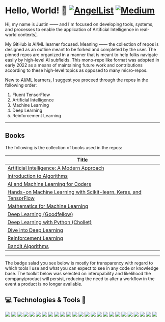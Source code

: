 # Hello, World! 👋 [![AngelList](https://img.shields.io/badge/AngelList-%23D4D4D4.svg?style=for-the-badge&logo=AngelList&logoColor=black)](https://angel.co/u/justingoheen) [![Medium](https://img.shields.io/badge/Medium-12100E?style=for-the-badge&logo=medium&logoColor=white)](https://theaiengineer.medium.com)

Hi, my name is Justin —— and I'm focused on developing tools, systems, and processes to enable the application of Artificial Intelligence in real-world contexts[¹](https://www.sei.cmu.edu/our-work/artificial-intelligence-engineering/).

My GitHub is AI/ML learner focused. Meaning —— the collection of repos is designed as an outline meant to be forked and completed by the user. The pinned repos are organized in a manner that is meant to help folks navigate easily by high-level AI subfields. This mono-repo like format was adopted in early 2022 as a means of maintaining future work and contributions according to these high-level topics as opposed to many micro-repos.

New to AI/ML learners, I suggest you proceed through the repos in the following order:

1. Fluent TensorFlow
2. Artificial Intelligence
3. Machine Learning
4. Deep Learning
5. Reinforcement Learning

---
## Books

The following is the collection of books used in the repos:

| Title                         |
|-------------------------------|
| [Artificial Intelligence: A Modern Approach](https://www.google.com/books/edition/Artificial_Intelligence/B4xczgEACAAJ?hl=en)|
| [Introduction to Algorithms](https://www.google.com/books/edition/Introduction_to_Algorithms_fourth_editio/RSMuEAAAQBAJ?hl=en)|
| [AI and Machine Learning for Coders](https://www.google.com/books/edition/AI_and_Machine_Learning_for_Coders/462OzQEACAAJ?hl=en)|
| [Hands-on Machine Learning with Scikit-learn, Keras, and TensorFlow](https://www.google.com/books/edition/Hands_On_Machine_Learning_with_Scikit_Le/HnetDwAAQBAJ?hl=en&gbpv=0)|
| [Mathematics for Machine Learning](https://www.google.com/books/edition/Mathematics_for_Machine_Learning/t4XQDwAAQBAJ?hl=en&gbpv=0)|
| [Deep Learning (Goodfellow)](https://www.google.com/books/edition/Deep_Learning/Np9SDQAAQBAJ?hl=en&gbpv=0)|
| [Deep Learning with Python (Chollet)](https://www.google.com/books/edition/Deep_Learning_with_Python_Second_Edition/XHpKEAAAQBAJ?hl=en&gbpv=0)|
|[Dive into Deep Learning](https://d2l.ai)|
| [Reinforcement Learning](https://www.google.com/books/edition/Reinforcement_Learning_second_edition/uWV0DwAAQBAJ?hl=en&gbpv=0)|
| [Bandit Algorithms](https://www.google.com/books/edition/Bandit_Algorithms/bbjpDwAAQBAJ?hl=en&gbpv=0)|


---

The badge salad you see below is mostly for transparency with regard to which tools I use and what you can expect to see in any code or knowledge base. The toolkit below was selected on interopability and likelihood the company/product will persist, reducing the need to alter a workflow in the event a product is no longer available.

## 💻 Technologies & Tools 🔧 
[![](https://img.shields.io/badge/OS-MacOS-informational?style=flat&logo=apple&logoColor=white&color=2bbc8a)](#)
[![](https://img.shields.io/badge/Editor-VS_Code-informational?style=flat&logo=visualstudiocode&logoColor=white&color=2bbc8a)](#)
[![](https://img.shields.io/badge/Code-Python-informational?style=flat&logo=python&logoColor=white&color=2bbc8a)](#)
[![](https://img.shields.io/badge/Code-TensorFlow-informational?style=flat&logo=tensorflow&logoColor=white&color=2bbc8a)](#)
[![](https://img.shields.io/badge/Code-Jax-informational?style=flat&logo=google&logoColor=white&color=2bbc8a)](#)
[![](https://img.shields.io/badge/Code-Pandas-informational?style=flat&logo=pandas&logoColor=white&color=2bbc8a)](#)
[![](https://img.shields.io/badge/Cloud-GCP-informational?style=flat&logo=googlecloud&logoColor=white&color=2bbc8a)](#)
[![](https://img.shields.io/badge/Cloud-Vertex_AI-informational?style=flat&logo=googlecloud&logoColor=white&color=2bbc8a)](#)
[![](https://img.shields.io/badge/Data-GCP_Storage-informational?style=flat&logo=googlecloud&logoColor=white&color=2bbc8a)](#)
[![](https://img.shields.io/badge/Data-Kafka-informational?style=flat&logo=Apache&logoColor=white&color=2bbc8a)](#)
[![](https://img.shields.io/badge/Data-PyArrow-informational?style=flat&logo=apache&logoColor=white&color=2bbc8a)](#)
[![](https://img.shields.io/badge/Data_Apps-Plotly-informational?style=flat&logo=Plotly&logoColor=white&color=2bbc8a)](#)
[![](https://img.shields.io/badge/Data_Apps-Streamlit-informational?style=flat&logo=Streamlit&logoColor=white&color=2bbc8a)](#)
[![](https://img.shields.io/badge/DevOps-GitHub-informational?style=flat&logo=github&logoColor=white&color=2bbc8a)](#)
[![](https://img.shields.io/badge/DevOps-Gitlab-informational?style=flat&logo=gitlab&logoColor=white&color=2bbc8a)](#)
[![](https://img.shields.io/badge/GitOps-Gitkraken-informational?style=flat&logo=GitKraken&logoColor=white&color=2bbc8a)](#)
[![](https://img.shields.io/badge/Cloud_VM-Codespaces-informational?style=flat&logo=github&logoColor=white&color=2bbc8a)](#)
[![](https://img.shields.io/badge/Secrets-Vault-informational?style=flat&logo=vault&logoColor=white&color=2bbc8a)](#)
[![](https://img.shields.io/badge/Pkgs-Homebrew-informational?style=flat&logo=homebrew&logoColor=white&color=2bbc8a)](#)
[![](https://img.shields.io/badge/Pkgs-Miniconda-informational?style=flat&logo=anaconda&logoColor=white&color=2bbc8a)](#)
[![](https://img.shields.io/badge/Workflow-Airflow-informational?style=flat&logo=apache&logoColor=white&color=2bbc8a)](#)
[![](https://img.shields.io/badge/GUIs-Tkinter-informational?style=flat&logo=python&logoColor=white&color=2bbc8a)](#)
[![](https://img.shields.io/badge/Docs-Material_MkDocs-informational?style=flat&logo=&logoColor=white&color=2bbc8a)](#)
[![](https://img.shields.io/badge/Docs-Keras_AutoDocs-informational?style=flat&logo=keras&logoColor=white&color=2bbc8a)](#)
[![](https://img.shields.io/badge/Code_Style-YAPF-informational?style=flat&logo=google&logoColor=white&color=2bbc8a)](#)



<!-- [![](https://img.shields.io/badge/Cloud_VM-Gitpod-informational?style=flat&logo=gitpod&logoColor=white&color=2bbc8a)](#) -->
<!-- ![](https://img.shields.io/badge/Code-OpenAI-informational?style=flat&logo=openai&logoColor=white&color=2bbc8a) -->
<!-- ![](https://img.shields.io/badge/Code-Hugging_Face-informational?style=flat&logo=HuggingFace&logoColor=white&color=2bbc8a) -->
<!-- ![](https://img.shields.io/badge/GUIs-PySide6-informational?style=flat&logo=Qt&logoColor=white&color=2bbc8a) -->
<!-- ![](https://img.shields.io/badge/OS-Ubuntu-informational?style=flat&logo=ubuntu&logoColor=white&color=2bbc8a) -->
<!-- ![](https://img.shields.io/badge/Tools-Terminal-informational?style=flat&logo=apple&logoColor=white&color=2bbc8a) -->
<!-- ![](https://img.shields.io/badge/Tools-Screen-informational?style=flat&logo=gnu&logoColor=white&color=2bbc8a) -->
<!-- ![](https://img.shields.io/badge/Tools-Bash-informational?style=flat&logo=gnu&logoColor=white&color=2bbc8a) -->
<!-- ![](https://img.shields.io/badge/Tools-Awk-informational?style=flat&logo=gnu&logoColor=white&color=2bbc8a) -->
<!-- ![](https://img.shields.io/badge/Editor-Jupyter_Lab-informational?style=flat&logo=jupyter&logoColor=white&color=2bbc8a) -->
<!-- ![](https://img.shields.io/badge/Editor-Colab-informational?style=flat&logo=googlecolab&logoColor=white&color=2bbc8a) -->
<!-- ![](https://img.shields.io/badge/Editor-Vim-informational?style=flat&logo=vim&logoColor=white&color=2bbc8a) -->
